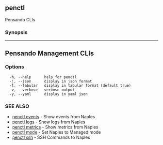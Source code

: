 ## penctl

Pensando CLIs

### Synopsis



--------------------------
 Pensando Management CLIs 
--------------------------


### Options

```
  -h, --help      help for penctl
  -j, --json      display in json format
  -t, --tabular   display in tabular format (default true)
  -v, --verbose   verbose output
  -y, --yaml      display in yaml json
```

### SEE ALSO
* [penctl events](penctl_events.md)	 - Show events from Naples
* [penctl logs](penctl_logs.md)	 - Show logs from Naples
* [penctl metrics](penctl_metrics.md)	 - Show metrics from Naples
* [penctl mode](penctl_mode.md)	 - Set Naples to Managed mode
* [penctl ssh](penctl_ssh.md)	 - SSH Commands to Naples


